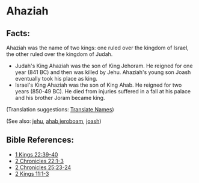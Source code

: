 # Ahaziah #

## Facts: ##

Ahaziah was the name of two kings: one ruled over the kingdom of Israel, the other ruled over the kingdom of Judah.

* Judah's King Ahaziah was the son of King Jehoram. He reigned for one year (841 BC) and then was killed by Jehu. Ahaziah's young son Joash eventually took his place as king.
* Israel's King Ahaziah was the son of King Ahab. He reigned for two years (850-49 BC). He died from injuries suffered in a fall at his palace and his brother Joram became king.

(Translation suggestions: [Translate Names](https://git.door43.org/Door43/en-ta-translate-vol1/src/master/content/translate_names.md))

(See also: [jehu](../other/jehu.md), [ahab](../other/ahab.md),[jeroboam](../other/jeroboam.md), [joash](../other/joash.md))

## Bible References: ##

* [1 Kings 22:39-40](https://door43.org/en/bible/notes/1ki/22/39)
* [2 Chronicles 22:1-3](https://door43.org/en/bible/notes/2ch/22/01)
* [2 Chronicles 25:23-24](https://door43.org/en/bible/notes/2ch/25/23)
* [2 Kings 11:1-3](https://door43.org/en/bible/notes/2ki/11/01)

